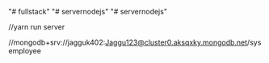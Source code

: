 "# fullstack" 
"# servernodejs" 
"# servernodejs" 

//yarn run server

//mongodb+srv://jagguk402:Jaggu123@cluster0.aksqxky.mongodb.net/sysemployee
